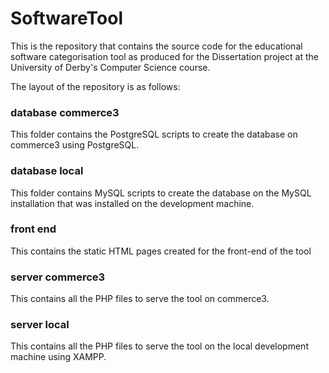 # SoftwareTool

This is the repository that contains the source code for the educational software categorisation tool as produced for the Dissertation project at the University of Derby's Computer Science course.

The layout of the repository is as follows:

### database commerce3
This folder contains the PostgreSQL scripts to create the database on commerce3 using PostgreSQL.

### database local
This folder contains MySQL scripts to create the database on the MySQL installation that was installed on the development machine.

### front end
This contains the static HTML pages created for the front-end of the tool

### server commerce3
This contains all the PHP files to serve the tool on commerce3.

### server local
This contains all the PHP files to serve the tool on the local development machine using XAMPP.
